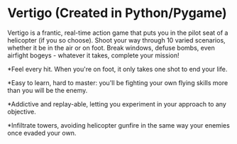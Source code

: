 # Vertigo (Created in Python/Pygame)

Vertigo is a frantic, real-time action game that puts you in the pilot seat of a helicopter (if you so choose). Shoot your way through 10 varied scenarios, whether it be in the air or on foot. Break windows, defuse bombs, even airfight bogeys - whatever it takes, complete your mission! 

*Feel every hit. When you're on foot, it only takes one shot to end your life. 

*Easy to learn, hard to master: you'll be fighting your own flying skills more than you will be the enemy. 

*Addictive and replay-able, letting you experiment in your approach to any objective. 

*Infiltrate towers, avoiding helicopter gunfire in the same way your enemies once evaded your own.
